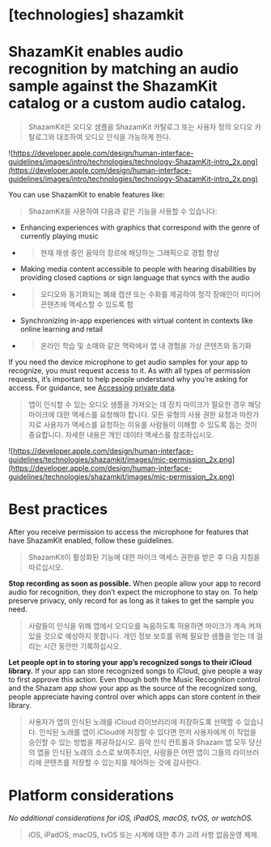 # **[technologies] shazamkit**

# ShazamKit enables audio recognition by matching an audio sample against the ShazamKit catalog or a custom audio catalog.
> ShazamKit은 오디오 샘플을 ShazamKit 카탈로그 또는 사용자 정의 오디오 카탈로그와 대조하여 오디오 인식을 가능하게 한다.
>




![https://developer.apple.com/design/human-interface-guidelines/images/intro/technologies/technology-ShazamKit-intro_2x.png](https://developer.apple.com/design/human-interface-guidelines/images/intro/technologies/technology-ShazamKit-intro_2x.png)

You can use ShazamKit to enable features like:
> ShazamKit을 사용하여 다음과 같은 기능을 사용할 수 있습니다:
>




- Enhancing experiences with graphics that correspond with the genre of currently playing music
- >  현재 재생 중인 음악의 장르에 해당하는 그래픽으로 경험 향상

- Making media content accessible to people with hearing disabilities by providing closed captions or sign language that syncs with the audio
- >  오디오와 동기화되는 폐쇄 캡션 또는 수화를 제공하여 청각 장애인이 미디어 콘텐츠에 액세스할 수 있도록 함

- Synchronizing in-app experiences with virtual content in contexts like online learning and retail
- >  온라인 학습 및 소매와 같은 맥락에서 앱 내 경험을 가상 콘텐츠와 동기화


If you need the device microphone to get audio samples for your app to recognize, you must request access to it. As with all types of permission requests, it’s important to help people understand why you’re asking for access. For guidance, see [Accessing private data](../patterns/accessing-private-data).
> 앱이 인식할 수 있는 오디오 샘플을 가져오는 데 장치 마이크가 필요한 경우 해당 마이크에 대한 액세스를 요청해야 합니다. 모든 유형의 사용 권한 요청과 마찬가지로 사용자가 액세스를 요청하는 이유를 사람들이 이해할 수 있도록 돕는 것이 중요합니다. 자세한 내용은 개인 데이터 액세스를 참조하십시오.
>




![https://developer.apple.com/design/human-interface-guidelines/technologies/shazamkit/images/mic-permission_2x.png](https://developer.apple.com/design/human-interface-guidelines/technologies/shazamkit/images/mic-permission_2x.png)

# **Best practices**

After you receive permission to access the microphone for features that have ShazamKit enabled, follow these guidelines.
> ShazamKit이 활성화된 기능에 대한 마이크 액세스 권한을 받은 후 다음 지침을 따르십시오.
>




**Stop recording as soon as possible.** When people allow your app to record audio for recognition, they don’t expect the microphone to stay on. To help preserve privacy, only record for as long as it takes to get the sample you need.
> 사람들이 인식을 위해 앱에서 오디오를 녹음하도록 허용하면 마이크가 계속 켜져 있을 것으로 예상하지 못합니다. 개인 정보 보호를 위해 필요한 샘플을 얻는 데 걸리는 시간 동안만 기록하십시오.
>




**Let people opt in to storing your app’s recognized songs to their iCloud library.** If your app can store recognized songs to iCloud, give people a way to first approve this action. Even though both the Music Recognition control and the Shazam app show your app as the source of the recognized song, people appreciate having control over which apps can store content in their library.
> 사용자가 앱의 인식된 노래를 iCloud 라이브러리에 저장하도록 선택할 수 있습니다. 인식된 노래를 앱이 iCloud에 저장할 수 있다면 먼저 사용자에게 이 작업을 승인할 수 있는 방법을 제공하십시오. 음악 인식 컨트롤과 Shazam 앱 모두 당신의 앱을 인식된 노래의 소스로 보여주지만, 사람들은 어떤 앱이 그들의 라이브러리에 콘텐츠를 저장할 수 있는지를 제어하는 것에 감사한다.
>




# **Platform considerations**

*No additional considerations for iOS, iPadOS, macOS, tvOS, or watchOS.*
> iOS, iPadOS, macOS, tvOS 또는 시계에 대한 추가 고려 사항 없음운영 체제.
>



